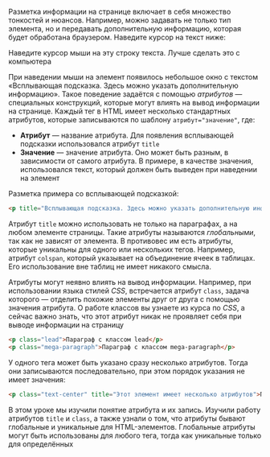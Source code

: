 Разметка информации на странице включает в себя множество тонкостей и нюансов. Например, можно задавать не только тип элемента, но и передавать дополнительную информацию, которая будет обработана браузером. Наведите курсор на текст ниже:

<div class="hexlet-basics-example my-3">
  <p title="Всплывающая подсказка. Здесь можно указать дополнительную информацию" class="m-0">Наведите курсор мыши на эту строку текста. Лучше сделать это с компьютера</p>
</div>

При наведении мыши на элемент появилось небольшое окно с текстом «Всплывающая подсказка. Здесь можно указать дополнительную информацию». Такое поведение задаётся с помощью _атрибутов_ — специальных конструкций, которые могут влиять на вывод информации на странице. Каждый тег в HTML имеет несколько стандартных атрибутов, которые записываются по шаблону `атрибут="значение"`, где:

* **Атрибут** — название атрибута. Для появления всплывающей подсказки использовался атрибут `title`
* **Значение** — значение атрибута. Оно может быть разным, в зависимости от самого атрибута. В примере, в качестве значения, использовался текст, который должен быть выведен при наведении на элемент

Разметка примера со всплывающей подсказкой:

```html
<p title="Всплывающая подсказка. Здесь можно указать дополнительную информацию">Наведите курсор мыши на эту строку текста. Лучше сделать это с компьютера</p>
```

Атрибут `title` можно использовать не только на параграфах, а на любом элементе страницы. Такие атрибуты называются _глобальными_, так как не зависят от элемента. В противовес им есть атрибуты, которые уникальны для одного или нескольких тегов. Например, атрибут `colspan`, который указывает на объединение ячеек в таблицах. Его использование вне таблиц не имеет никакого смысла.

Атрибуты могут неявно влиять на вывод информации. Например, при использовании языка стилей _CSS_, встречается атрибут `class`, задача которого — отделить похожие элементы друг от друга с помощью значения атрибута. О работе классов вы узнаете из курса по _CSS_, а сейчас важно знать, что этот атрибут никак не проявляет себя при выводе информации на страницу

```html
<p class="lead">Параграф с классом lead</p>
<p class="mega-paragraph">Параграф с классом mega-paragraph</p>
```

У одного тега может быть указано сразу несколько атрибутов. Тогда они записываются последовательно, при этом порядок указания не имеет значения:

```html
<p class="text-center" title="Этот элемент имеет несколько атрибутов">Параграф с несколькими атрибутами</p>
```

В этом уроке мы изучили понятие атрибута и их запись. Изучили работу атрибутов `title` и `class`, а также узнали о том, что атрибуты бывают глобальные и уникальные для HTML-элементов. Глобальные атрибуты могут быть использованы для любого тега, тогда как уникальные только для определённых

